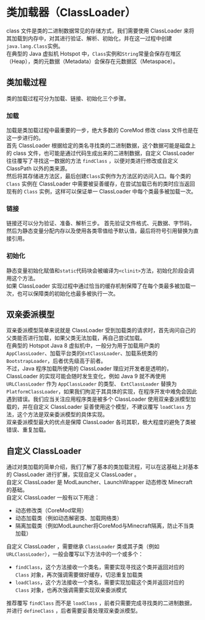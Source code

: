 # 类加载器（ClassLoader）
class 文件是类的二进制数据常见的存储方式，我们需要使用 ClassLoader 来将其加载到内存中，对其进行验证、解析、初始化，并在这一过程中创建`java.lang.Class`实例。  
在典型的 Java 虚拟机 Hotspot 中，`Class`实例和`String`常量会保存在堆区（Heap），类的元数据（Metadata）会保存在元数据区（Metaspace）。

## 类加载过程
类的加载过程可分为加载、链接、初始化三个步骤。
### 加载
加载是类加载过程中最重要的一步，绝大多数的 CoreMod 修改 class 文件也是在这一步进行的。  
首先 ClassLoader 根据给定的类名寻找类的二进制数据，这个数据可能是磁盘上的 class 文件，也可能是通过代码生成出来的二进制数据，自定义 ClassLoader 往往覆写了寻找这一数据的方法 `findClass` ，以便对类进行修改或自定义 ClassPath 以外的类来源。  
然后将其存储进方法区，最后创建`Class`实例作为方法区的访问入口。每个类的 `Class` 实例在 ClassLoader 中需要被妥善缓存，在尝试加载已有的类时应当返回现有的 `Class` 实例，这样可以保证单一 ClassLoader 中每个类最多被加载一次。
### 链接
链接还可以分为验证、准备、解析三步。
首先验证文件格式、元数据、字节码，然后为静态变量分配内存以及使用各类零值给予默认值，最后将符号引用替换为直接引用。
### 初始化
静态变量初始化赋值和`static`代码块会被编译为`<clinit>`方法，初始化阶段会调用这个方法。  
如果 ClassLoader 实现过程中通过恰当的缓存机制保障了在每个类最多被加载一次，也可以保障类的初始化也最多被执行一次。

## 双亲委派模型
双亲委派模型简单来说就是 ClassLoader 受到加载类的请求时，首先询问自己的父类能否进行加载，如果父类无法加载，再自己尝试加载。  
在典型的 Hotspot Java 8 虚拟机中，一般分为用于加载用户类的 `AppClassLoader`、加载平台类的`ExtClassLoader`、加载系统类的`BootstrapLoader`，后者优先级高于前者。  
不过，Java 程序加载所使用的 ClassLoader 理应对开发者是透明的，ClassLoader 的实现可能会随时发生变化，例如 Java 9 就不再使用 `URLClassLoader` 作为 `AppClassLoader` 的类型、 `ExtClassLoader` 替换为 `PlatformClassLoader`，如果我们拘泥于其具体的实现，在程序开发中难免会因此遇到错误。我们应当关注应用程序类是被多个 ClassLoader 使用双亲委派模型加载的，并在自定义 ClassLoader 妥善使用这个模型，不建议覆写 `loadClass` 方法，这个方法是双亲委派模型的具体实现。  
双亲委派模型最大的优点是保障 ClassLoader 各司其职，极大程度的避免了类被错误、重复加载。

## 自定义 ClassLoader
通过对类加载的简单介绍，我们了解了基本的类加载流程，可以在这基础上对基本的 ClassLoader 进行扩展，实现自定义 ClassLoader 。  
自定义 ClassLoader 是 ModLauncher、LaunchWrapper 动态修改 Minecraft 的基础。  
自定义 ClassLoader 一般有以下用途：
- 动态修改类（CoreMod常用）
- 动态加载类（例如动态解密类、加载网络类）
- 隔离加载类（例如ModLauncher将CoreMod与Minecraft隔离，防止不当类加载）

自定义 ClassLoader ，需要继承 `ClassLoader` 类或其子类（例如 `URLClassLoader`），一般会覆写以下方法中的一个或多个：
- `findClass`，这个方法接收一个类名，需要实现寻找这个类并返回对应的 `Class` 对象，再次强调需要做好缓存，切忌重复加载类
- `loadClass`，这个方法接收一个类名，需要实现加载这个类并返回对应的 `Class` 对象，也再次强调需要实现双亲委派模式

推荐覆写 `findClass` 而不是 `loadClass` ，前者只需要完成寻找类的二进制数据，并进行 `defineClass` ，后者需要妥善处理双亲委派模型。